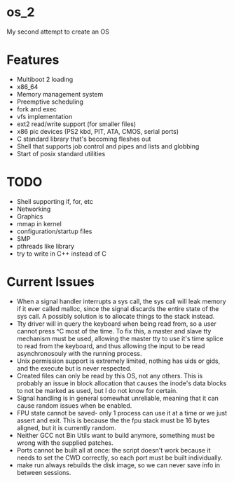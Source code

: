 # os_2
My second attempt to create an OS

# Features
* Multiboot 2 loading
* x86_64
* Memory management system
* Preemptive scheduling
* fork and exec
* vfs implementation
* ext2 read/write support (for smaller files)
* x86 pic devices (PS2 kbd, PIT, ATA, CMOS, serial ports)
* C standard library that's becoming fleshes out
* Shell that supports job control and pipes and lists and globbing
* Start of posix standard utilities

# TODO
* Shell supporting if, for, etc
* Networking
* Graphics
* mmap in kernel
* configuration/startup files
* SMP
* pthreads like library
* try to write in C++ instead of C

# Current Issues
* When a signal handler interrupts a sys call, the sys call will leak
  memory if it ever called malloc, since the signal discards the entire
  state of the sys call. A possibly solution is to allocate things to the
  stack instead.
* Tty driver will in query the keyboard when being read from, so a user cannot press
  ^C most of the time. To fix this, a master and slave tty mechanism must be used, 
  allowing the master tty to use it's time splice to read from the keyboard, and thus
  allowing the input to be read asynchronosouly with the running process.
* Unix permission support is extremely limited, nothing has uids or gids, and the
  execute but is never respected.
* Created files can only be read by this OS, not any others. This is probably an issue
  in block allocation that causes the inode's data blocks to not be marked as used, but
  I do not know for certain.
* Signal handling is in general somewhat unreliable, meaning that it can cause random
  issues when be enabled.
* FPU state cannot be saved- only 1 process can use it at a time or we just assert and exit.
  This is because the the fpu stack must be 16 bytes aligned, but it is currently random.
* Neither GCC not Bin Utils want to build anymore, something must be wrong with the supplied
  patches.
* Ports cannot be built all at once: the script doesn't work because it needs to set the CWD
  correctly, so each port must be built individually.
* make run always rebuilds the disk image, so we can never save info in between sessions.
